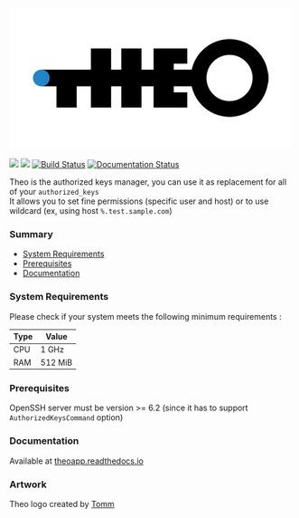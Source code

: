![Theo](theo-logo-500.png)

[![](https://images.microbadger.com/badges/version/theoapp/theo.svg)](https://microbadger.com/images/theoapp/theo "theoapp/theo")
[![](https://images.microbadger.com/badges/image/theoapp/theo.svg)](https://microbadger.com/images/theoapp/theo) 
[![Build Status](https://travis-ci.org/theoapp/theo-node.svg?branch=master)](https://travis-ci.org/theoapp/theo-node)
[![Documentation Status](https://readthedocs.org/projects/theoapp/badge/?version=latest)](https://theoapp.readthedocs.io/en/latest/?badge=latest)

Theo is the authorized keys manager, you can use it as replacement for all of your `authorized_keys`   
It allows you to set fine permissions (specific user and host) or to use wildcard (ex, using host `%.test.sample.com`) 

### Summary

- [System Requirements](#system-requirements)
- [Prerequisites](#prerequisites)
- [Documentation](#documentation)

### System Requirements

Please check if your system meets the following minimum requirements :

| Type |  Value  |
| ---- | ------- | 
| CPU  | 1 GHz   | 
| RAM  | 512 MiB |

### Prerequisites

OpenSSH server must be version >= 6.2 (since it has to support `AuthorizedKeysCommand` option)

### Documentation

Available at [theoapp.readthedocs.io](https://theoapp.readthedocs.io/en/latest/)

### Artwork

Theo logo created by [Tomm](http://oyace.tumblr.com/)
